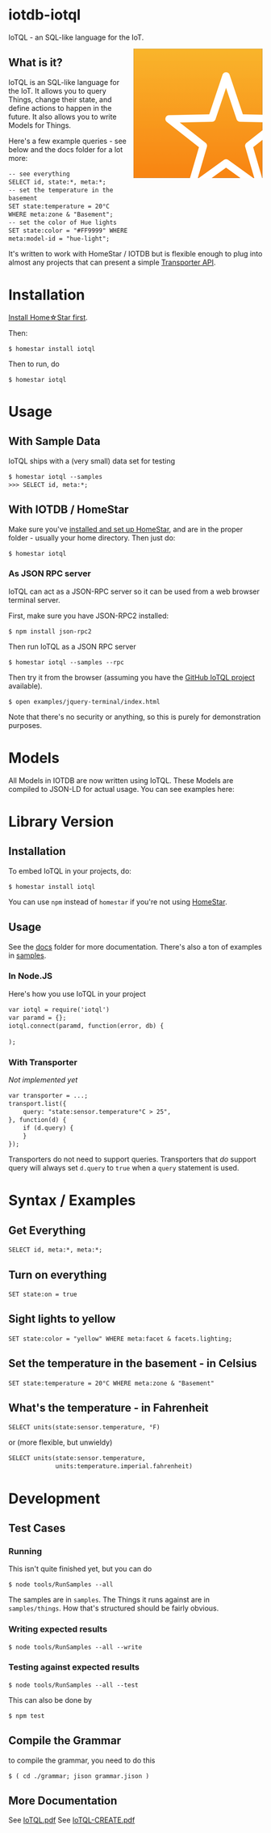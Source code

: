 # iotdb-iotql
IoTQL - an SQL-like language for the IoT.

<img src="https://raw.githubusercontent.com/dpjanes/iotdb-homestar/master/docs/HomeStar.png" align="right" style="margin-left: 10px; "/>

## What is it?

IoTQL is an SQL-like language for the IoT. 
It allows you to query Things, change their state, and define actions to happen in the future.
It also allows you to write Models for Things.

Here's a few example queries - see below and the docs folder for a lot more:

	-- see everything
	SELECT id, state:*, meta:*;
	-- set the temperature in the basement
	SET state:temperature = 20°C WHERE meta:zone & "Basement";
	-- set the color of Hue lights
	SET state:color = "#FF9999" WHERE meta:model-id = "hue-light";
	

It's written to work with HomeStar / IOTDB but is flexible enough to plug into almost any projects that can present a simple [Transporter API](https://github.com/dpjanes/iotdb-transport).


# Installation

[Install Home☆Star first](https://homestar.io/about/install).

Then:

    $ homestar install iotql
    
Then to run, do

	$ homestar iotql

# Usage
## With Sample Data

IoTQL ships with a (very small) data set for testing

	$ homestar iotql --samples
	>>> SELECT id, meta:*;

## With IOTDB / HomeStar

Make sure you've [installed and set up HomeStar](https://homestar.io/about/install), and are in the proper folder - usually your home directory. Then just do:

	$ homestar iotql 
	
<!--
### With Connect to sample REST / MQTT server

_Not implemented yet_

	$ homestar iotql --things http://homestar.io:20000/api/things
	-->
	
### As JSON RPC server

IoTQL can act as a JSON-RPC server so it can be used from a web browser terminal server.

First, make sure you have JSON-RPC2 installed:

	$ npm install json-rpc2
	
Then run IoTQL as a JSON RPC server

	$ homestar iotql --samples --rpc
	
Then try it from the browser (assuming you have the [GitHub IoTQL project](https://github.com/dpjanes/iotdb-iotql) available).

	$ open examples/jquery-terminal/index.html
	
Note that there's no security or anything, so this is purely for demonstration purposes.

# Models

All Models in IOTDB are now written using IoTQL. These 
Models are compiled to JSON-LD for actual usage. You can
see examples here:


	
# Library Version

## Installation
To embed IoTQL in your projects, do:

	$ homestar install iotql

You can use <code>npm</code> instead of <code>homestar</code> if you're not
using [HomeStar](https://homestar.io/about).

## Usage

See the [docs](./docs) folder for more documentation. There's also a ton of examples in [samples](./samples).

### In Node.JS
Here's how you use IoTQL in your project

	var iotql = require('iotql')
	var paramd = {};
	iotql.connect(paramd, function(error, db) {
		
	);
	
### With Transporter

_Not implemented yet_

	var transporter = ...;
	transport.list({
		query: "state:sensor.temperature°C > 25",
	}, function(d) {
		if (d.query) {
		}
	});
	
Transporters do not need to support queries. 
Transporters that _do_ support query will always set <code>d.query</code>
to <code>true</code> when a <code>query</code> statement is used.

# Syntax / Examples

## Get Everything

	SELECT id, meta:*, meta:*;

## Turn on everything

	SET state:on = true
	
## Sight lights to yellow

	SET state:color = "yellow" WHERE meta:facet & facets.lighting;
	
## Set the temperature in the basement - in Celsius

	SET state:temperature = 20°C WHERE meta:zone & "Basement"

## What's the temperature - in Fahrenheit

	SELECT units(state:sensor.temperature, °F)
	
or (more flexible, but unwieldy)

	SELECT units(state:sensor.temperature,
	             units:temperature.imperial.fahrenheit)
	
# Development
## Test Cases
### Running

This isn't quite finished yet, but you can do

    $ node tools/RunSamples --all

The samples are in <code>samples</code>. The Things it
runs against are in <code>samples/things</code>. 
How that's structured should be fairly obvious.

### Writing expected results

    $ node tools/RunSamples --all --write

### Testing against expected results

    $ node tools/RunSamples --all --test

This can also be done by

    $ npm test

## Compile the Grammar

to compile the grammar, you need to do this

    $ ( cd ./grammar; jison grammar.jison )

## More Documentation
See [IoTQL.pdf](https://github.com/dpjanes/iotdb-iotql/blob/master/docs/IoTQL.pdf)
See [IoTQL-CREATE.pdf](https://github.com/dpjanes/iotdb-iotql/blob/master/docs/IoTQL-CREATE.pdf)

